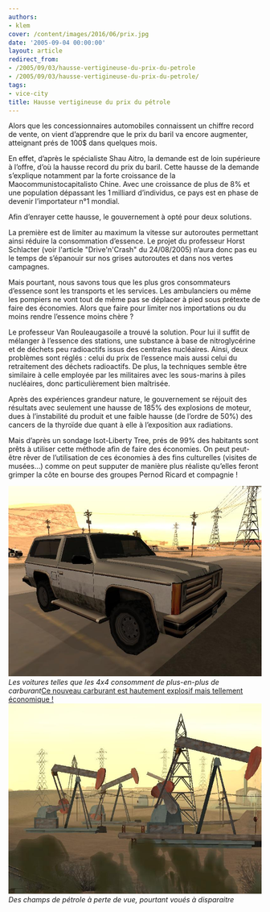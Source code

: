```yaml
---
authors:
- klem
cover: /content/images/2016/06/prix.jpg
date: '2005-09-04 00:00:00'
layout: article
redirect_from:
- /2005/09/03/hausse-vertigineuse-du-prix-du-petrole
- /2005/09/03/hausse-vertigineuse-du-prix-du-petrole/
tags:
- vice-city
title: Hausse vertigineuse du prix du pétrole
---
```



Alors que les concessionnaires automobiles connaissent un chiffre record de vente, on vient d’apprendre que le prix du baril va encore augmenter, atteignant prés de 100$ dans quelques mois.

En effet, d’après le spécialiste Shau Aitro, la demande est de loin supérieure à l’offre, d’où la hausse record du prix du baril. Cette hausse de la demande s’explique notamment par la forte croissance de la Maocommunistocapitalisto Chine. Avec une croissance de plus de 8% et une population dépassant les 1 milliard d’individus, ce pays est en phase de devenir l’importateur n°1 mondial.

Afin d’enrayer cette hausse, le gouvernement à opté pour deux solutions.

La première est de limiter au maximum la vitesse sur autoroutes permettant ainsi réduire la consommation d’essence. Le projet du professeur Horst Schlacter (voir l'article "Drive'n'Crash" du 24/08/2005) n’aura donc pas eu le temps de s’épanouir sur nos grises autoroutes et dans nos vertes campagnes.

Mais pourtant, nous savons tous que les plus gros consommateurs d’essence sont les transports et les services. Les ambulanciers ou même les pompiers ne vont tout de même pas se déplacer à pied sous prétexte de faire des économies. Alors que faire pour limiter nos importations ou du moins rendre l’essence moins chère ?

Le professeur Van Rouleaugasoile a trouvé la solution. Pour lui il suffit de mélanger à l’essence des stations, une substance à base de nitroglycérine et de déchets peu radioactifs issus des centrales nucléaires. Ainsi, deux problèmes sont réglés : celui du prix de l’essence mais aussi celui du retraitement des déchets radioactifs. De plus, la techniques semble être similaire à celle employée par les militaires avec les sous-marins à piles nucléaires, donc particulièrement bien maîtrisée.

Après des expériences grandeur nature, le gouvernement se réjouit des résultats avec seulement une hausse de 185% des explosions de moteur, dues à l’instabilité du produit et une faible hausse (de l’ordre de 50%) des cancers de la thyroïde due quant à elle à l’exposition aux radiations.

Mais d’après un sondage Isot-Liberty Tree, prés de 99% des habitants sont prêts à utiliser cette méthode afin de faire des économies. On peut peut-être rêver de l’utilisation de ces économies à des fins culturelles (visites de musées…) comme on peut supputer de manière plus réaliste qu’elles feront grimper la côte en bourse des groupes Pernod Ricard et compagnie !

![Les voitures telles que les 4x4 consomment de plus-en-plus de carburant](/content/images/2005/01/4x4.jpg)
_Les voitures telles que les 4x4 consomment de plus-en-plus de carburant_[Ce nouveau carburant est hautement explosif mais tellement économique !](/content/images/2005/01/feu.jpg)
![Des champs de pétrole à perte de vue, pourtant voués à disparaitre](/content/images/2005/01/petrole.jpg)
_Des champs de pétrole à perte de vue, pourtant voués à disparaitre_